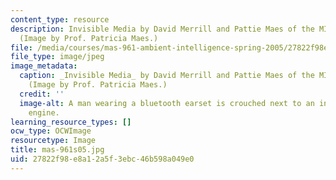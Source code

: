 ```yaml
---
content_type: resource
description: Invisible Media by David Merrill and Pattie Maes of the MIT Media Lab.
  (Image by Prof. Patricia Maes.)
file: /media/courses/mas-961-ambient-intelligence-spring-2005/27822f98e8a12a5f3ebc46b598a049e0_mas-961s05.jpg
file_type: image/jpeg
image_metadata:
  caption: _Invisible Media_ by David Merrill and Pattie Maes of the MIT Media Lab.
    (Image by Prof. Patricia Maes.)
  credit: ''
  image-alt: A man wearing a bluetooth earset is crouched next to an internal combustion
    engine.
learning_resource_types: []
ocw_type: OCWImage
resourcetype: Image
title: mas-961s05.jpg
uid: 27822f98-e8a1-2a5f-3ebc-46b598a049e0
---
```

